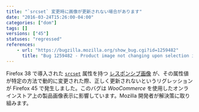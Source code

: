 ```yaml
---
title: "`srcset` 変更時に画像が更新されない場合があります"
date: "2016-03-24T15:26:00-04:00"
categories: ["dom"]
tags: []
versions: ["45"]
statuses: "regressed"
references:
    - url: "https://bugzilla.mozilla.org/show_bug.cgi?id=1259482"
      title: "Bug 1259482 - Product image not changing upon selection in Woocommerce/Wordpress"
---
```

Firefox 38 で導入された [`srcset`](https://developer.mozilla.org/ja/docs/Web/HTML/Element/img#attr-srcset) 属性を持つ [レスポンシブ画像](https://developer.mozilla.org/ja/Learn/HTML/Multimedia_and_embedding/Responsive_images) が、その属性値が特定の方法で動的に変更された際、正しく更新されないというリグレッションが Firefox 45 で発生しました。このバグは *WooCommerce* を使用したオンラインストア上の製品画像表示に影響しています。Mozilla 開発者が解決策に取り組みます。

